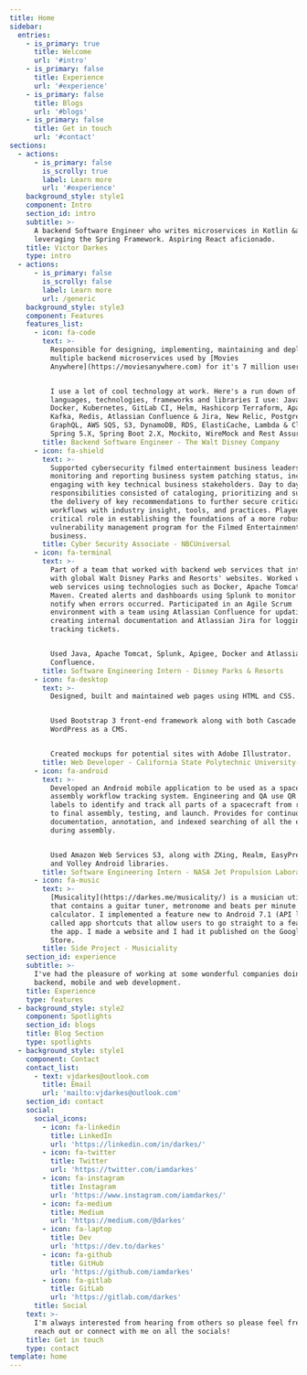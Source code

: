 ```yaml
---
title: Home
sidebar:
  entries:
    - is_primary: true
      title: Welcome
      url: '#intro'
    - is_primary: false
      title: Experience
      url: '#experience'
    - is_primary: false
      title: Blogs
      url: '#blogs'
    - is_primary: false
      title: Get in touch
      url: '#contact'
sections:
  - actions:
      - is_primary: false
        is_scrolly: true
        label: Learn more
        url: '#experience'
    background_style: style1
    component: Intro
    section_id: intro
    subtitle: >-
      A backend Software Engineer who writes microservices in Kotlin &amp; Java
      leveraging the Spring Framework. Aspiring React aficionado.
    title: Victor Darkes
    type: intro
  - actions:
      - is_primary: false
        is_scrolly: false
        label: Learn more
        url: /generic
    background_style: style3
    component: Features
    features_list:
      - icon: fa-code
        text: >-
          Responsible for designing, implementing, maintaining and deploying
          multiple backend microservices used by [Movies
          Anywhere](https://moviesanywhere.com) for it's 7 million users. 


          I use a lot of cool technology at work. Here's a run down of of the
          languages, technologies, frameworks and libraries I use: Java, Kotlin,
          Docker, Kubernetes, GitLab CI, Helm, Hashicorp Terraform, Apache
          Kafka, Redis, Atlassian Confluence & Jira, New Relic, Postgres DB,
          GraphQL, AWS SQS, S3, DynamoDB, RDS, ElastiCache, Lambda & CloudWatch,
          Spring 5.X, Spring Boot 2.X, Mockito, WireMock and Rest Assured.
        title: Backend Software Engineer - The Walt Disney Company
      - icon: fa-shield
        text: >-
          Supported cybersecurity filmed entertainment business leaders in
          monitoring and reporting business system patching status, including
          engaging with key technical business stakeholders. Day to day
          responsibilities consisted of cataloging, prioritizing and supporting
          the delivery of key recommendations to further secure critical
          workflows with industry insight, tools, and practices. Played a
          critical role in establishing the foundations of a more robust
          vulnerability management program for the Filmed Entertainment
          business.
        title: Cyber Security Associate - NBCUniversal
      - icon: fa-terminal
        text: >-
          Part of a team that worked with backend web services that interacted
          with global Walt Disney Parks and Resorts' websites. Worked with Java
          web services using technologies such as Docker, Apache Tomcat, and
          Maven. Created alerts and dashboards using Splunk to monitor and
          notify when errors occurred. Participated in an Agile Scrum
          environment with a team using Atlassian Confluence for updating and
          creating internal documentation and Atlassian Jira for logging and
          tracking tickets.


          Used Java, Apache Tomcat, Splunk, Apigee, Docker and Atlassian Jira &
          Confluence.
        title: Software Engineering Intern - Disney Parks & Resorts
      - icon: fa-desktop
        text: >-
          Designed, built and maintained web pages using HTML and CSS. 


          Used Bootstrap 3 front-end framework along with both Cascade and
          WordPress as a CMS. 


          Created mockups for potential sites with Adobe Illustrator.
        title: Web Developer - California State Polytechnic University-Pomona
      - icon: fa-android
        text: >-
          Developed an Android mobile application to be used as a spacecraft
          assembly workflow tracking system. Engineering and QA use QR coded
          labels to identify and track all parts of a spacecraft from receiving
          to final assembly, testing, and launch. Provides for continuous photo
          documentation, annotation, and indexed searching of all the events
          during assembly.


          Used Amazon Web Services S3, along with ZXing, Realm, EasyPrefs, Gson
          and Volley Android libraries.
        title: Software Engineering Intern - NASA Jet Propulsion Laboratory
      - icon: fa-music
        text: >-
          [Musicality](https://darkes.me/musicality/) is a musician utility app
          that contains a guitar tuner, metronome and beats per minute
          calculator. I implemented a feature new to Android 7.1 (API level 25)
          called app shortcuts that allow users to go straight to a feature in
          the app. I made a website and I had it published on the Google Play
          Store.
        title: Side Project - Musiciality
    section_id: experience
    subtitle: >-
      I've had the pleasure of working at some wonderful companies doing
      backend, mobile and web development.
    title: Experience
    type: features
  - background_style: style2
    component: Spotlights
    section_id: blogs
    title: Blog Section
    type: spotlights
  - background_style: style1
    component: Contact
    contact_list:
      - text: vjdarkes@outlook.com
        title: Email
        url: 'mailto:vjdarkes@outlook.com'
    section_id: contact
    social:
      social_icons:
        - icon: fa-linkedin
          title: LinkedIn
          url: 'https://linkedin.com/in/darkes/'
        - icon: fa-twitter
          title: Twitter
          url: 'https://twitter.com/iamdarkes'
        - icon: fa-instagram
          title: Instagram
          url: 'https://www.instagram.com/iamdarkes/'
        - icon: fa-medium
          title: Medium
          url: 'https://medium.com/@darkes'
        - icon: fa-laptop
          title: Dev
          url: 'https://dev.to/darkes'
        - icon: fa-github
          title: GitHub
          url: 'https://github.com/iamdarkes'
        - icon: fa-gitlab
          title: GitLab
          url: 'https://gitlab.com/darkes'
      title: Social
    text: >-
      I'm always interested from hearing from others so please feel free to
      reach out or connect with me on all the socials!
    title: Get in touch
    type: contact
template: home
---
```


